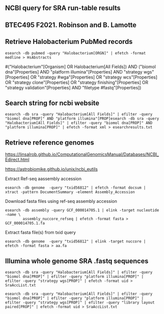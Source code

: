 ## NCBI query for SRA run-table results
## BTEC495 F2021. Robinson and B. Lamotte

## Retrieve Halobacterium PubMed records
```
esearch -db pubmed -query "Halobacterium[ORGN]" | efetch -format medline > HsAbstracts
```

#("Halobacterium"[Organism] OR Halobacterium[All Fields]) AND ("biomol dna"[Properties] AND "platform illumina"[Properties] AND "strategy wgs"[Properties] OR "strategy #wga"[Properties] OR "strategy wcs"[Properties] OR "strategy clone"[Properties] OR "strategy finishing"[Properties] OR "strategy validation"[Properties] AND "filetype #fastq"[Properties])

## Search string for ncbi website
```
esearch -db sra -query "Halobacterium[All Fields]" | efilter -query "biomol dna[PROP]" AND "platform illumina"[PROP]esearch -db sra -query "Halobacterium[All Fields]" | efilter -query "biomol dna[PROP]" AND "platform illumina[PROP]" | efetch -format xml > esearchresults.txt
```

## Retrieve reference genomes
https://linsalrob.github.io/ComputationalGenomicsManual/Databases/NCBI_Edirect.html 

https://astrobiomike.github.io/unix/ncbi_eutils 

Extract Ref-seq aassembly accession
```
esearch -db genome  -query "txid56812" | efetch -format docsum | xtract -pattern DocumentSummary -element Assembly_Accession
```
Download fasta files using ref-seq assembly accession
```
esearch -db assembly -query GCF_000014705.1 | elink -target nucleotide -name \
        assembly_nuccore_refseq | efetch -format fasta > GCF_000014705.1.fa
```
Extract fasta file(s) from txid query
```
esearch -db genome  -query "txid56812" | elink -target nuccore | efetch -format fasta > aa.fa
```
## Illumina whole genome SRA .fastq sequences
```
esearch -db sra -query "Halobacterium[All Fields]" | efilter -query "biomol dna[PROP]" | efilter -query "platform illumina[PROP]" | efilter -query "strategy wgs[PROP]" | efetch -format uid > SraAccList.txt
```
```
esearch -db sra -query "Halobacterium[All Fields]" | efilter -query "biomol dna[PROP]" | efilter -query "platform illumina[PROP]" | efilter -query "strategy wgs[PROP]" | efilter -query "library layout paired[PROP]" | efetch -format uid > SraAccList.txt 
```

